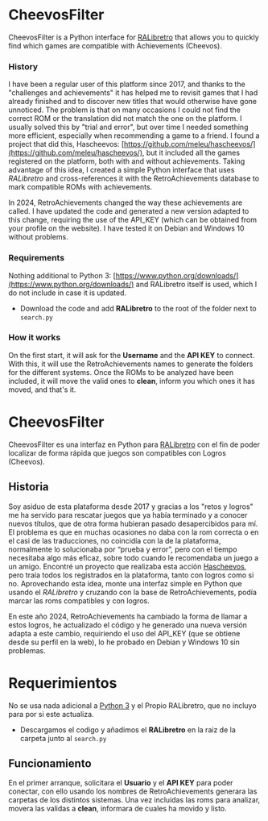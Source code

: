 # CheevosFilter
CheevosFilter is a Python interface for [RALibretro](https://github.com/RetroAchievements/RALibretro/) that allows you to quickly find which games are compatible with Achievements (Cheevos).

### History
I have been a regular user of this platform since 2017, and thanks to the "challenges and achievements" it has helped me to revisit games that I had already finished and to discover new titles that would otherwise have gone unnoticed.
The problem is that on many occasions I could not find the correct ROM or the translation did not match the one on the platform. I usually solved this by "trial and error", but over time I needed something more efficient, especially when recommending a game to a friend.
I found a project that did this, Hascheevos: [https://github.com/meleu/hascheevos/](https://github.com/meleu/hascheevos/), but it included all the games registered on the platform, both with and without achievements.
Taking advantage of this idea, I created a simple Python interface that uses *RALibretro* and cross-references it with the RetroAchievements database to mark compatible ROMs with achievements.

In 2024, RetroAchievements changed the way these achievements are called. I have updated the code and generated a new version adapted to this change, requiring the use of the API_KEY (which can be obtained from your profile on the website). I have tested it on Debian and Windows 10 without problems.

### Requirements
Nothing additional to Python 3: [https://www.python.org/downloads/](https://www.python.org/downloads/) and RALibretro itself is used, which I do not include in case it is updated.

* Download the code and add **RALibretro** to the root of the folder next to `search.py`

### How it works
On the first start, it will ask for the **Username** and the **API KEY** to connect. With this, it will use the RetroAchievements names to generate the folders for the different systems.
Once the ROMs to be analyzed have been included, it will move the valid ones to **clean**, inform you which ones it has moved, and that's it.



# CheevosFilter
CheevosFilter es una interfaz en Python para [RALibretro](https://github.com/RetroAchievements/RALibretro/) con el fin de poder localizar de forma rápida que juegos son compatibles con Logros (Cheevos).

## Historia
Soy asiduo de esta plataforma desde 2017 y gracias a los "retos y logros" me ha servido para rescatar juegos que ya había terminado y a conocer nuevos títulos, que de otra forma hubieran pasado desapercibidos para mí.
El problema es que en muchas ocasiones no daba con la rom correcta o en el casi de las traducciones, no coincidía con la de la plataforma, normalmente lo solucionaba por “prueba y error”, pero con el tiempo necesitaba algo más eficaz, sobre todo cuando le recomendaba un juego a un amigo.
Encontré un proyecto que realizaba esta acción [Hascheevos](https://github.com/meleu/hascheevos/), pero traía todos los registrados en la plataforma, tanto con logros como si no.
Aprovechando esta idea, monte una interfaz simple en Python que usando el *RALibretro* y cruzando con la base de RetroAchievements, podía marcar las roms compatibles y con logros.

En este año 2024, RetroAchievements ha cambiado la forma de llamar a estos logros, he actualizado el código y he generado una nueva versión adapta a este cambio, requiriendo el uso del API_KEY (que se obtiene desde su perfil en la web), lo he probado en Debian y Windows 10 sin problemas. 

# Requerimientos
No se usa nada adicional a [Python 3](https://www.python.org/downloads/) y el Propio RALibretro, que no incluyo para por si este actualiza.

*   Descargamos el codigo y añadimos el **RALibretro** en la raiz de la carpeta junto al `search.py`

## Funcionamiento
En el primer arranque, solicitara el **Usuario** y el **API KEY** para poder conectar, con ello usando los nombres de RetroAchievements generara las carpetas de los distintos sistemas.
Una vez incluidas las roms para analizar, movera las validas a **clean**, informara de cuales ha movido y listo.

